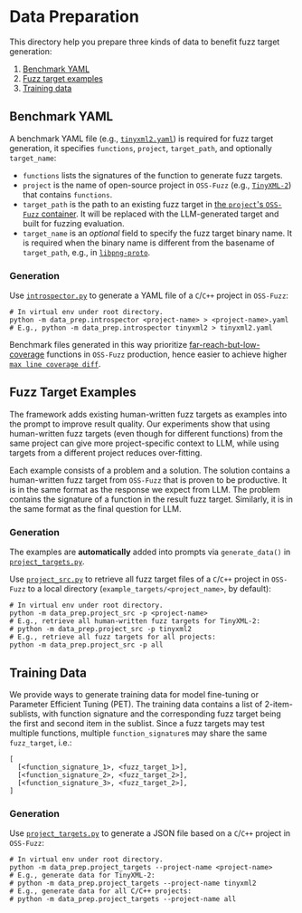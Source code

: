# Data Preparation

This directory help you prepare three kinds of data to benefit fuzz target generation:
1. [Benchmark YAML](#Benchmark-YAML)
2. [Fuzz target examples](#Fuzz-Target-Examples)
3. [Training data](#Training-Data)

## Benchmark YAML
A benchmark YAML file (e.g.,
[`tinyxml2.yaml`](../benchmark-sets/comparison/tinyxml2.yaml)) is required
for fuzz target generation, it specifies `functions`, `project`, `target_path`,
  and optionally `target_name`:
* `functions` lists the signatures of the function to generate fuzz targets.
* `project` is the name of open-source project in `OSS-Fuzz` (e.g.,
  [`TinyXML-2`](https://github.com/google/oss-fuzz/tree/master/projects/tinyxml2))
that contains `functions`.
* `target_path` is the path to an existing fuzz target in [the `project`'s `OSS-Fuzz` container](https://google.github.io/oss-fuzz/getting-started/new-project-guide/#dockerfile). It will be replaced with the LLM-generated target and built for fuzzing evaluation.
* `target_name` is an *optional* field to specify the fuzz target binary name.
  It is required when the binary name is different from the basename of
  `target_path`, e.g., in
  [`libpng-proto`](../benchmark-sets/origin_benchmarks/libpng-proto.yaml#18).

### Generation
Use [`introspector.py`](introspector.py) to generate a YAML file of a `C`/`C++` project in `OSS-Fuzz`:
```
# In virtual env under root directory.
python -m data_prep.introspector <project-name> > <project-name>.yaml
# E.g., python -m data_prep.introspector tinyxml2 > tinyxml2.yaml
```

Benchmark files generated in this way prioritize [far-reach-but-low-coverage](https://introspector.oss-fuzz.com/api#api-far-reach-but-low-coverage) functions in `OSS-Fuzz` production, hence easier to achieve higher [`max line coverage diff`](../README.md#Visualizing-Results).

## Fuzz Target Examples
The framework adds existing human-written fuzz targets as examples into the
prompt to improve result quality. Our experiments show that using human-written
fuzz targets (even though for different functions) from the same project can
give more project-specific context to LLM, while using targets from a different
project reduces over-fitting.

Each example consists of a problem and a solution. The solution contains a
human-written fuzz target from `OSS-Fuzz` that is proven to be productive. It
is in the same format as the response we expect from LLM. The problem contains
the signature of a function in the result fuzz target. Similarly, it is in the
same format as the final question for LLM.

### Generation
The examples are **automatically** added into prompts via `generate_data()` in [`project_targets.py`](project_targets.py).

Use [`project_src.py`](project_src.py) to retrieve all fuzz target files of a `C`/`C++` project in `OSS-Fuzz` to a local directory (`example_targets/<project_name>`, by default):
```
# In virtual env under root directory.
python -m data_prep.project_src -p <project-name>
# E.g., retrieve all human-written fuzz targets for TinyXML-2:
# python -m data_prep.project_src -p tinyxml2
# E.g., retrieve all fuzz targets for all projects:
python -m data_prep.project_src -p all
```

## Training Data
We provide ways to generate training data for model fine-tuning or Parameter
Efficient Tuning (PET). The training data contains a list of 2-item-sublists,
with function signature and the corresponding fuzz target being the first and
second item in the sublist. Since a fuzz targets may test multiple functions,
multiple `function_signature`s may share the same `fuzz_target`, i.e.:
```
[
  [<function_signature_1>, <fuzz_target_1>],
  [<function_signature_2>, <fuzz_target_2>],
  [<function_signature_3>, <fuzz_target_2>],
]
```

### Generation
Use [`project_targets.py`](project_targets.py) to generate a JSON file based on a `C`/`C++` project in `OSS-Fuzz`:
```
# In virtual env under root directory.
python -m data_prep.project_targets --project-name <project-name>
# E.g., generate data for TinyXML-2:
# python -m data_prep.project_targets --project-name tinyxml2
# E.g., generate data for all C/C++ projects:
# python -m data_prep.project_targets --project-name all
```
